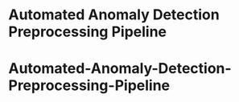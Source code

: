 # Automated Anomaly Detection Preprocessing Pipeline
# Automated-Anomaly-Detection-Preprocessing-Pipeline
